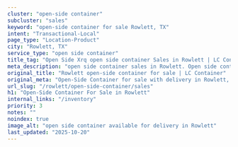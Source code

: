 ```yaml
---
cluster: "open-side container"
subcluster: "sales"
keyword: "open-side container for sale Rowlett, TX"
intent: "Transactional-Local"
page_type: "Location-Product"
city: "Rowlett, TX"
service_type: "open side container"
title_tag: "Open Side Xrq open side container Sales in Rowlett | LC Container"
meta_description: "open side container sales in Rowlett. Open side containers for oversized cargo. Fast delivery, competitive pricing. Serving open side container area. Quote ID: TMU. Call (214) 524-4168 for your free quote today."
original_title: "Rowlett open-side container for sale | LC Container"
original_meta: "Open-Side Container for sale with delivery in Rowlett, TX. LC Container — local Since 2003. Get pricing today."
url_slug: "/rowlett/open-side-container/sales"
h1: "Open-Side Container For Sale in Rowlett"
internal_links: "/inventory"
priority: 3
notes: ""
noindex: true
image_alt: "open side container available for delivery in Rowlett"
last_updated: "2025-10-20"
---
```


<!-- TODO: Add unique city/inventory copy, images, and internal links here. -->
